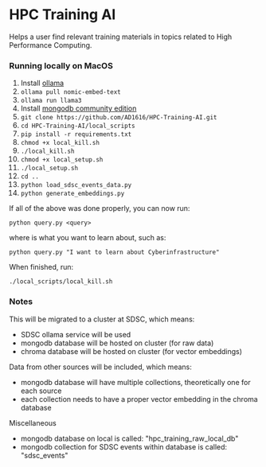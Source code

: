 # HPC Training AI

Helps a user find relevant training materials in topics related to High Performance Computing. 

### Running locally on MacOS

1. Install [ollama](https://ollama.com/)
2. ```ollama pull nomic-embed-text```
3. ```ollama run llama3```
4. Install [mongodb community edition](https://www.mongodb.com/try/download/community)
5. ```git clone https://github.com/AD1616/HPC-Training-AI.git```
6. ```cd HPC-Training-AI/local_scripts```
7. ```pip install -r requirements.txt```
8. ```chmod +x local_kill.sh```
9. ```./local_kill.sh```
10. ```chmod +x local_setup.sh```
11. ```./local_setup.sh```
12. ```cd ..```
13. ```python load_sdsc_events_data.py```
14. ```python generate_embeddings.py```

If all of the above was done properly, you can now run:

```python query.py <query>```

where <query> is what you want to learn about, such as:

```python query.py "I want to learn about Cyberinfrastructure"```

When finished, run:

```./local_scripts/local_kill.sh```

### Notes

This will be migrated to a cluster at SDSC, which means:
* SDSC ollama service will be used
* mongodb database will be hosted on cluster (for raw data)
* chroma database will be hosted on cluster (for vector embeddings)

Data from other sources will be included, which means:
* mongodb database will have multiple collections, theoretically one for each source
* each collection needs to have a proper vector embedding in the chroma database

Miscellaneous
* mongodb database on local is called: "hpc_training_raw_local_db"
* mongodb collection for SDSC events within database is called: "sdsc_events"